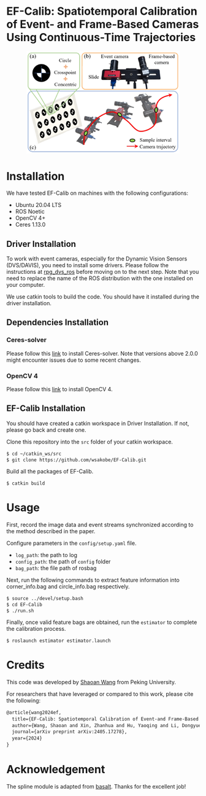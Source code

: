 # EF-Calib: Spatiotemporal Calibration of Event- and Frame-Based Cameras Using Continuous-Time Trajectories

<div align=center>
    <img src="./asset/overview.png" alt="overview image" width="400">
</div>

# Installation

We have tested EF-Calib on machines with the following configurations:
* Ubuntu 20.04 LTS
* ROS Noetic
* OpenCV 4+
* Ceres 1.13.0

## Driver Installation

To work with event cameras, especially for the Dynamic Vision Sensors (DVS/DAVIS), you need to install some drivers. Please follow the instructions at [rpg_dvs_ros](https://github.com/uzh-rpg/rpg_dvs_ros) before moving on to the next step. Note that you need to replace the name of the ROS distribution with the one installed on your computer.

We use catkin tools to build the code. You should have it installed during the driver installation.

## Dependencies Installation

### Ceres-solver

Please follow this [link](http://ceres-solver.org/installation.html) to install Ceres-solver. Note that versions above 2.0.0 might encounter issues due to some recent changes.

### OpenCV 4

Please follow this [link](https://opencv.org/get-started/) to install OpenCV 4.

## EF-Calib Installation

You should have created a catkin workspace in Driver Installation. If not, please go back and create one.

Clone this repository into the `src` folder of your catkin workspace.

	$ cd ~/catkin_ws/src 
	$ git clone https://github.com/wsakobe/EF-Calib.git

Build all the packages of EF-Calib.

    $ catkin build


# Usage

First, record the image data and event streams synchronized according to the method described in the paper.

Configure parameters in the `config/setup.yaml` file.

  - `log_path`: the path to log 
  - `config_path`: the path of `config` folder 
  - `bag_path`: the file path of rosbag  

Next, run the following commands to extract feature information into corner_info.bag and circle_info.bag respectively. 

	$ source ../devel/setup.bash
    $ cd EF-Calib
	$ ./run.sh

Finally, once valid feature bags are obtained, run the `estimator` to complete the calibration process.

    $ roslaunch estimator estimator.launch

# Credits

This code was developed by [Shaoan Wang](https://wsakobe.github.io/) from Peking University.

For researchers that have leveraged or compared to this work, please cite the following:

```latex
@article{wang2024ef,
  title={EF-Calib: Spatiotemporal Calibration of Event-and Frame-Based Cameras Using Continuous-Time Trajectories},
  author={Wang, Shaoan and Xin, Zhanhua and Hu, Yaoqing and Li, Dongyue and Zhu, Mingzhu and Yu, Junzhi},
  journal={arXiv preprint arXiv:2405.17278},
  year={2024}
}
```

# Acknowledgement

The spline module is adapted from [basalt](https://gitlab.com/VladyslavUsenko/basalt-headers). Thanks for the excellent job!
